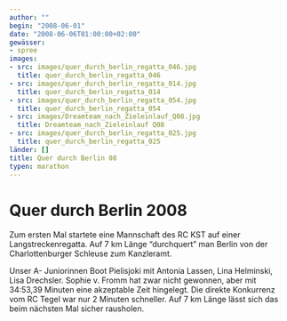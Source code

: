 ```yaml
---
author: ""
begin: "2008-06-01"
date: "2008-06-06T01:00:00+02:00"
gewässer:
- spree
images:
- src: images/quer_durch_berlin_regatta_046.jpg
  title: quer_durch_berlin_regatta_046
- src: images/quer_durch_berlin_regatta_014.jpg
  title: quer_durch_berlin_regatta_014
- src: images/quer_durch_berlin_regatta_054.jpg
  title: quer_durch_berlin_regatta_054
- src: images/Dreamteam_nach_Zieleinlauf_Q08.jpg
  title: Dreamteam_nach_Zieleinlauf Q08
- src: images/quer_durch_berlin_regatta_025.jpg
  title: quer_durch_berlin_regatta_025
länder: []
title: Quer durch Berlin 08
typen: marathon
---
```


# Quer durch Berlin 2008


Zum ersten Mal startete eine Mannschaft des RC KST auf einer Langstreckenregatta. Auf 7 km Länge “durchquert” man Berlin von der Charlottenburger Schleuse zum Kanzleramt.

Unser A- Juniorinnen Boot Pielisjoki mit Antonia Lassen, Lina Helminski, Lisa Drechsler. Sophie v. Fromm hat zwar nicht gewonnen, aber mit 34:53,39 Minuten eine akzeptable Zeit hingelegt. Die direkte Konkurrenz vom RC Tegel war nur 2 Minuten schneller. Auf 7 km Länge lässt sich das beim nächsten Mal sicher rausholen.
